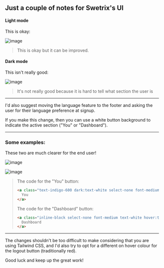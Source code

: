 ## Just a couple of notes for Swetrix's UI

#### Light mode
This is okay:

![image](https://user-images.githubusercontent.com/28932964/211617573-b60301a7-5b49-470a-b98d-e85329911978.png)

> This is okay but it can be improved.

#### Dark mode
This isn't really good:

![image](https://user-images.githubusercontent.com/28932964/211617749-71ca712e-00d4-46ba-bea2-442cb54df420.png)

> It's not really good because it is hard to tell what section the user is 

***

I'd also suggest moving the language feature to the footer and asking the user for their language preference at signup.

If you make this change, then you can use a white button background to indicate the active section ("You" or "Dashboard").

***

### Some examples:

These two are much clearer for the end user!

![image](https://user-images.githubusercontent.com/28932964/211621829-e1f15570-69a7-4665-bd69-88dba87e165b.png)

![image](https://user-images.githubusercontent.com/28932964/211620826-ac1670c8-c3eb-435b-981f-e5838b2f2b01.png)


> The code for the "You" button:
> ```html
> <a class="text-indigo-600 dark:text-white select-none font-medium text-white hover:text-indigo-50 py-2 px-3 dark:hover:bg-gray-700 hover:bg-indigo-500 rounded-md bg-white hover:bg-indigo-700 dark:bg-gray-700" href="/settings" aria-current="page">
>   You
> </a>
> ```
> 
> The code for the "Dashboard" button:
> ```html
> <a class="inline-block select-none font-medium text-white hover:text-indigo-50 py-2 px-3 dark:hover:bg-gray-700 hover:bg-indigo-500 rounded-md" href="/dashboard">
>   Dashboard
> </a>
> ```

***

The changes shouldn't be too difficult to make considering that you are using Tailwind CSS, and I'd also try to opt for a different on hover colour for the logout button (traditionally red).

Good luck and keep up the great work!
